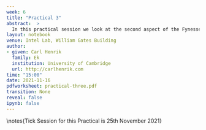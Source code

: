 ```yaml
---
week: 6
title: "Practical 3"
abstract:  >
  In this practical session we look at the second aspect of the Fynesse data science process, *assess*. In particular, we are going to download data from OpenStreetMap and verify its quality and utility.
layout: notebook
venue: Intel Lab, William Gates Building
author:
- given: Carl Henrik
  family: Ek
  institution: University of Cambridge
  url: http://carlhenrik.com
time: "15:00"
date: 2021-11-16
pdfworksheet: practical-three.pdf
transition: None
reveal: false
ipynb: false
---
```


\notes{Tick Session for this Practical is 25th November 2021}

